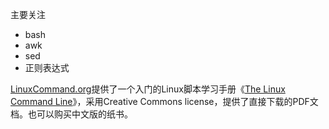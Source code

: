 主要关注

* bash
* awk
* sed
* 正则表达式

[LinuxCommand.org](http://linuxcommand.org)提供了一个入门的Linux脚本学习手册《[The Linux Command Line](http://linuxcommand.org/tlcl.php)》，采用Creative Commons license，提供了直接下载的PDF文档。也可以购买中文版的纸书。